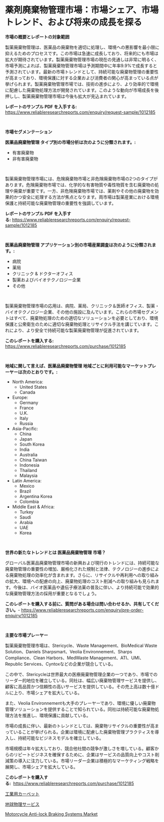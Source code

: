 <p><h1>薬剤廃棄物管理市場：市場シェア、市場トレンド、および将来の成長を探る</h1></p><p><strong>市場の概要とレポートの対象範囲</strong></p>
<p><p>製薬廃棄物管理は、医薬品の廃棄物を適切に処理し、環境への悪影響を最小限に抑えるためのプロセスです。この市場は急速に成長しており、将来的にも市場は拡大が期待されています。製薬廃棄物管理市場の現在の見通しは非常に明るく、市場予測によれば、製薬廃棄物管理市場は予測期間中に年率9.9%で成長すると予測されています。最新の市場トレンドとして、持続可能な廃棄物管理の重要性が高まっており、環境保護に対する企業および消費者の関心が高まっている点が挙げられます。製薬廃棄物管理市場では、技術の進歩により、より効率的で環境に配慮した廃棄物処理方法が開発されています。このような動向が市場成長を後押しし、製薬廃棄物管理市場は今後も拡大が見込まれています。</p></p>
<p><strong>レポートのサンプル PDF を入手する:</strong> <a href="https://www.reliableresearchreports.com/enquiry/request-sample/1012185">https://www.reliableresearchreports.com/enquiry/request-sample/1012185</a></p>
<p>&nbsp;</p>
<p><strong>市場セグメンテーション</strong></p>
<p><strong>医薬品廃棄物管理 タイプ別の市場分析は次のように分類されます。:</strong></p>
<p><ul><li>有害廃棄物</li><li>非有害廃棄物</li></ul></p>
<p>&nbsp;</p>
<p><p>製薬廃棄物管理市場には、危険廃棄物市場と非危険廃棄物市場の2つのタイプがあります。危険廃棄物市場では、化学的な有害物質や毒性物質を含む廃棄物の処理や廃棄が重要です。一方、非危険廃棄物市場では、薬剤やその他の廃棄物を効果的かつ安全に処理する方法が焦点となります。両市場は製薬産業における環境保護と持続可能な廃棄物管理の重要性を強調しています。</p></p>
<p><strong>レポートのサンプル PDF を入手する:</strong>&nbsp;<a href="https://www.reliableresearchreports.com/enquiry/request-sample/1012185">https://www.reliableresearchreports.com/enquiry/request-sample/1012185</a></p>
<p>&nbsp;</p>
<p><strong> 医薬品廃棄物管理 アプリケーション別の市場産業調査は次のように分類されます。:</strong></p>
<p><ul><li>病院</li><li>薬局</li><li>クリニック & ドクターオフィス</li><li>製薬およびバイオテクノロジー企業</li><li>その他</li></ul></p>
<p>&nbsp;</p>
<p><p>製薬廃棄物管理市場の応用は、病院、薬局、クリニック＆医師オフィス、製薬・バイオテクノロジー企業、その他の施設に及んでいます。これらの市場セグメントはすべて、廃棄物処理のための適切なソリューションを必要としており、環境保護と公衆衛生のために適切な廃棄物処理とリサイクル手法を講じています。これにより、より安全で持続可能な製薬廃棄物管理が促進されています。</p></p>
<p><strong>このレポートを購入する:</strong>&nbsp; <a href="https://www.reliableresearchreports.com/purchase/1012185">https://www.reliableresearchreports.com/purchase/1012185</a></p>
<p>&nbsp;</p>
<p><strong>地域に関して言えば、医薬品廃棄物管理 地域ごとに利用可能なマーケットプレーヤーは次のとおりです。:</strong></p>
<p><ul>
    <li>
        North America:
        <ul>
            <li>United States</li>
            <li>Canada</li>
        </ul>
    </li>
    <li>
        Europe:
        <ul>
            <li>Germany</li>
            <li>France</li>
            <li>U.K.</li>
            <li>Italy</li>
            <li>Russia</li>
        </ul>
    </li>
    <li>
        Asia-Pacific:
        <ul>
            <li>China</li>
            <li>Japan</li>
            <li>South Korea</li>
            <li>India</li>
            <li>Australia</li>
            <li>China Taiwan</li>
            <li>Indonesia</li>
            <li>Thailand</li>
            <li>Malaysia</li>
        </ul>
    </li>
    <li>
        Latin America:
        <ul>
            <li>Mexico</li>
            <li>Brazil</li>
            <li>Argentina Korea</li>
            <li>Colombia</li>
        </ul>
    </li>
    <li>
        Middle East & Africa:
        <ul>
            <li>Turkey</li>
            <li>Saudi</li>
            <li>Arabia</li>
            <li>UAE</li>
            <li>Korea</li>
        </ul>
    </li>
    </ul></p>
<p>&nbsp;</p>
<p><strong>世界の新たなトレンドとは 医薬品廃棄物管理 市場？</strong></p>
<p><p>グローバル医薬品廃棄物管理市場の新興および現行のトレンドには、持続可能な廃棄物管理の重要性の増加、厳格化された規制と法律、テクノロジーの進歩による廃棄物処理の効率化が含まれます。さらに、リサイクルや再利用への取り組みの拡大、環境への配慮の向上、廃棄物処理のコスト削減への取り組みも見られます。今後は、バイオ医薬品や遺伝子療法薬の普及に伴い、より持続可能で効果的な廃棄物管理方法の採用が重要となるでしょう。</p></p>
<p><strong>このレポートを購入する前に、質問がある場合は問い合わせるか、共有してください。</strong>- <a href="https://www.reliableresearchreports.com/enquiry/pre-order-enquiry/1012185">https://www.reliableresearchreports.com/enquiry/pre-order-enquiry/1012185</a></p>
<p>&nbsp;</p>
<p><strong>主要な市場プレーヤー</strong></p>
<p><p>製薬廃棄物管理市場は、Stericycle、Waste Management、BioMedical Waste Solution、Daniels Sharpsmart、Veolia Environnement、Sharps Compliance、Clean Harbors、MedWaste Management、ATI、UMI、Republic Services、Cyntoxなどの企業が競合している。 </p><p>この中で、Stericycleは世界最大の医療廃棄物管理企業の一つであり、市場でのリーダー的地位を確立している。同社は、幅広い廃棄物管理サービスを提供し、顧客に高品質かつ信頼性の高いサービスを提供している。その売上高は数十億ドルに上り、市場シェアを拡大している。 </p><p>また、Veolia Environnementも大手のプレーヤーであり、環境に優しい廃棄物管理ソリューションを提供することで知られている。同社は持続可能な廃棄物処理方法を推進し、環境保護に貢献している。 </p><p>市場の成長に伴い、最新のトレンドとしては、廃棄物リサイクルの重要性が高まっていることが挙げられる。企業は環境に配慮した廃棄物管理プラクティスを導入し、持続可能なビジネスモデルを確立している。 </p><p>市場規模は年々拡大しており、競合他社間の競争が激しさを増している。顧客からのリピートビジネスを確保するために、企業はサービスの品質向上やコスト削減策の導入に注力している。市場リーダー企業は積極的なマーケティング戦略を展開し、市場シェアを拡大している。</p></p>
<p><strong>このレポートを購入する:</strong>&nbsp;&nbsp;<a href="https://www.reliableresearchreports.com/purchase/1012185">https://www.reliableresearchreports.com/purchase/1012185</a></p>
<p><p><a href="https://github.com/marbadji/Market-Research-Report-List-1/blob/main/50685465932.md">工業用カーペット</a></p><p><a href="https://github.com/KaydenJohns1964/Market-Research-Report-List-1/blob/main/36199775933.md">地球物理サービス</a></p><p><a href="https://copper-carbon-84f.notion.site/Motorcycle-Anti-lock-Braking-Systems-Market-A-Comprehensive-Report-of-its-Market-Share-Growth-Tre-2f3dee1fb4a440d889267d8bf56ee8ff">Motorcycle Anti-lock Braking Systems Market</a></p></p>